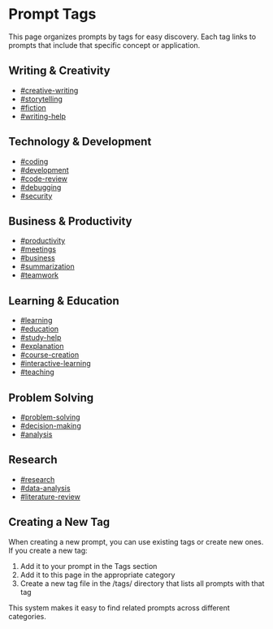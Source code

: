 # Prompt Tags

This page organizes prompts by tags for easy discovery. Each tag links to prompts that include that specific concept or application.

## Writing & Creativity
- [#creative-writing](/tags/creative-writing.md)
- [#storytelling](/tags/storytelling.md)
- [#fiction](/tags/fiction-writing.md)
- [#writing-help](/tags/writing-help.md)

## Technology & Development
- [#coding](/tags/coding.md)
- [#development](/tags/development.md)
- [#code-review](/tags/code-review.md)
- [#debugging](/tags/debugging.md)
- [#security](/tags/security.md)

## Business & Productivity
- [#productivity](/tags/productivity.md)
- [#meetings](/tags/meetings.md)
- [#business](/tags/business.md)
- [#summarization](/tags/summarization.md)
- [#teamwork](/tags/teamwork.md)

## Learning & Education
- [#learning](/tags/learning.md)
- [#education](/tags/education.md)
- [#study-help](/tags/study-help.md)
- [#explanation](/tags/explanation.md)
- [#course-creation](/tags/course-creation.md)
- [#interactive-learning](/tags/interactive-learning.md)
- [#teaching](/tags/teaching.md)

## Problem Solving
- [#problem-solving](/tags/problem-solving.md)
- [#decision-making](/tags/decision-making.md)
- [#analysis](/tags/analysis.md)

## Research
- [#research](/tags/research.md)
- [#data-analysis](/tags/data-analysis.md)
- [#literature-review](/tags/literature-review.md)

## Creating a New Tag

When creating a new prompt, you can use existing tags or create new ones. If you create a new tag:

1. Add it to your prompt in the Tags section
2. Add it to this page in the appropriate category
3. Create a new tag file in the /tags/ directory that lists all prompts with that tag

This system makes it easy to find related prompts across different categories.
